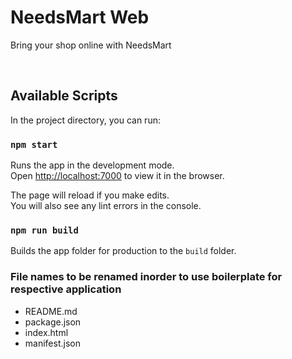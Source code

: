 <h1>NeedsMart Web</h1>
<p>Bring your shop online with NeedsMart</p>
<br />

## Available Scripts

In the project directory, you can run:

### `npm start`

Runs the app in the development mode.<br>
Open [http://localhost:7000](http://localhost:7000) to view it in the browser.

The page will reload if you make edits.<br>
You will also see any lint errors in the console.

### `npm run build`

Builds the app folder for production to the `build` folder.<br>

### File names to be renamed inorder to use boilerplate for respective application
- README.md
- package.json
- index.html
- manifest.json
